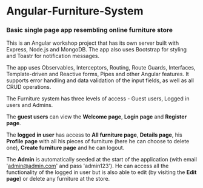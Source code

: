 # Angular-Furniture-System
### Basic single page app resembling online furniture store

This is an Angular workshop project that has its own server built with Express, Node.js and MongoDB. The app also uses Bootstrap for styling and Toastr for notification messages.

The app uses Observables, Interceptors, Routing, Route Guards, Interfaces, Template-driven and Reactive forms, Pipes and other Angular features. It supports error handling and data validation of the input fields, as well as all CRUD operations. 

The Furniture system has three levels of access - Guest users, Logged in users and Admins. 

The **guest users** can view the **Welcome page**, **Login page** and **Register page**.

The **logged in user** has access to **All furniture page**, **Details page**, his **Profile page** with all his pieces of furniture (here he can choose to delete one), **Create furniture page** and he can logout.

The **Admin** is automatically seeded at the start of the application (with email 'admin@admin.com' and pass 'admin123'). He can access all the functionality of the logged in user but is also able to edit (by visiting the **Edit page**) or delete any furniture at the store.  
